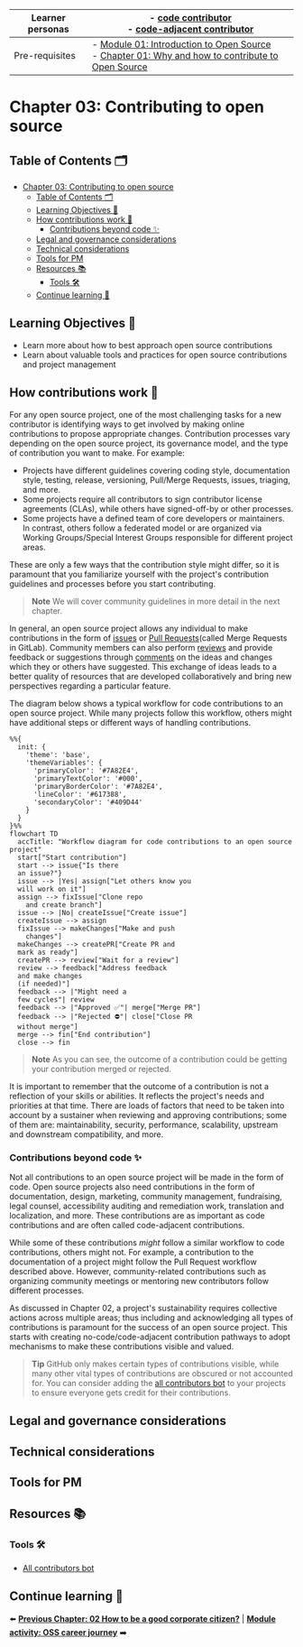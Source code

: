 | Learner personas | - [code contributor](../README.md#code-contributor-)<br> - [code-adjacent contributor](../README.md#code-adjacent-contributor-)                              |
| ---------------- | ------------------------------------------------------------------------------------------------------------------------------------------------------------ |
| Pre-requisites   | - [Module 01: Introduction to Open Source](../01-intro-to-os/) <br>- [Chapter 01: Why and how to contribute to Open Source](./01-why-contributing-to-oss.md) |

# Chapter 03: Contributing to open source

## Table of Contents 🗂️

- [Chapter 03: Contributing to open source](#chapter-03-contributing-to-open-source)
  - [Table of Contents 🗂️](#table-of-contents-️)
  - [Learning Objectives 🧠](#learning-objectives-)
  - [How contributions work 🎁](#how-contributions-work-)
    - [Contributions beyond code ✨](#contributions-beyond-code-)
  - [Legal and governance considerations](#legal-and-governance-considerations)
  - [Technical considerations](#technical-considerations)
  - [Tools for PM](#tools-for-pm)
  - [Resources 📚](#resources-)
    - [Tools 🛠](#tools-)
  - [Continue learning 🚥](#continue-learning-)

## Learning Objectives 🧠

<!-- TODO: update as content is added -->

- Learn more about how to best approach open source contributions
- Learn about valuable tools and practices for open source contributions and project management

## How contributions work 🎁

For any open source project, one of the most challenging tasks for a new contributor is identifying ways to get involved by making online contributions to propose appropriate changes. Contribution processes vary depending on the open source project, its governance model, and the type of contribution you want to make. For example:

- Projects have different guidelines covering coding style, documentation style, testing, release, versioning, Pull/Merge Requests, issues, triaging, and more.
- Some projects require all contributors to sign contributor license agreements (CLAs), while others have signed-off-by or other processes.
- Some projects have a defined team of core developers or maintainers. In contrast, others follow a federated model or are organized via Working Groups/Special Interest Groups responsible for different project areas.

These are only a few ways that the contribution style might differ, so it is paramount that you familiarize yourself with the project's contribution guidelines and processes before you start contributing.

> **Note**
> We will cover community guidelines in more detail in the next chapter.

In general, an open source project allows any individual to make contributions in the form of [issues](https://help.github.com/en/github/managing-your-work-on-github/about-issues) or [Pull Requests](https://help.github.com/en/github/collaborating-with-issues-and-pull-requests/about-pull-requests)(called Merge Requests in GitLab). Community members can also perform [reviews](https://help.github.com/en/github/collaborating-with-issues-and-pull-requests/about-pull-request-reviews) and provide feedback or suggestions through [comments](https://help.github.com/en/github/collaborating-with-issues-and-pull-requests/commenting-on-a-pull-request) on the ideas and changes which they or others have suggested. This exchange of ideas leads to a better quality of resources that are developed collaboratively and bring new perspectives regarding a particular feature.

The diagram below shows a typical workflow for code contributions to an open source project. While many projects follow this workflow, others might have additional steps or different ways of handling contributions.

```mermaid
%%{
  init: {
    'theme': 'base',
    'themeVariables': {
      'primaryColor': '#7A82E4',
      'primaryTextColor': '#000',
      'primaryBorderColor': '#7A82E4',
      'lineColor': '#617388',
      'secondaryColor': '#409D44'
    }
  }
}%%
flowchart TD
  accTitle: "Workflow diagram for code contributions to an open source project"
  start["Start contribution"]
  start --> issue{"Is there
  an issue?"}
  issue --> |Yes| assign["Let others know you
  will work on it"]
  assign --> fixIssue["Clone repo
    and create branch"]
  issue --> |No| createIssue["Create issue"]
  createIssue --> assign
  fixIssue --> makeChanges["Make and push
    changes"]
  makeChanges --> createPR["Create PR and
  mark as ready"]
  createPR --> review["Wait for a review"]
  review --> feedback["Address feedback
  and make changes
  (if needed)"]
  feedback --> |"Might need a
  few cycles"| review
  feedback --> |"Approved ✅"| merge["Merge PR"]
  feedback --> |"Rejected ⛔️"| close["Close PR
  without merge"]
  merge --> fin["End contribution"]
  close --> fin
```

> **Note**
> As you can see, the outcome of a contribution could be getting your contribution merged or rejected.

It is important to remember that the outcome of a contribution is not a reflection of your skills or abilities. It reflects the project's needs and priorities at that time. There are loads of factors that need to be taken into account by a sustainer when reviewing and approving contributions; some of them are: maintainability, security, performance, scalability, upstream and downstream compatibility, and more.

### Contributions beyond code ✨

Not all contributions to an open source project will be made in the form of code.
Open source projects also need contributions in the form of documentation, design, marketing, community management, fundraising, legal counsel, accessibility auditing and remediation work, translation and localization, and more. These contributions are as important as code contributions and are often called code-adjacent contributions.

While some of these contributions _might_ follow a similar workflow to code contributions, others might not. For example, a contribution to the documentation of a project might follow the Pull Request workflow described above. However, community-related contributions such as organizing community meetings or mentoring new contributors follow different processes.

<!-- TODO: add link to sustainability section -->

As discussed in Chapter 02, a project's sustainability requires collective actions across multiple areas; thus including and acknowledging all types of contributions is paramount for the success of an open source project. This starts with creating no-code/code-adjacent contribution pathways to adopt mechanisms to make these contributions visible and valued.

> **Tip**
> GitHub only makes certain types of contributions visible, while many other vital types of contributions are obscured or not accounted for.
> You can consider adding the [all contributors bot][all-contributors] to your projects to ensure everyone gets credit for their contributions.

## Legal and governance considerations

## Technical considerations

## Tools for PM

## Resources 📚

### Tools 🛠

- [All contributors bot][all-contributors]

## Continue learning 🚥

⬅️ **[Previous Chapter: 02 How to be a good corporate citizen?](./02-good-corporate-oss-citizen.md)** | **[Module activity: OSS career journey](./OSS-journey-activity.md)** ➡️

<!-- Reusable links -->

[all-contributors]: https://allcontributors.org/docs/en/bot/overview
